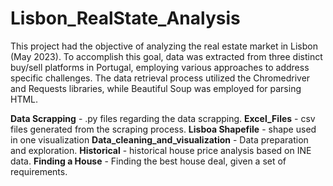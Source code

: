 # Lisbon_RealState_Analysis

This project had the objective of analyzing the real estate market in Lisbon (May 2023). 
To accomplish this goal, data was extracted from three distinct buy/sell platforms in Portugal, employing various approaches to address specific challenges. 
The data retrieval process utilized the Chromedriver and Requests libraries, while Beautiful Soup was employed for parsing HTML.
 
**Data Scrapping** - .py files regarding the data scrapping.
**Excel_Files** - csv files generated from the scraping process.
**Lisboa Shapefile** - shape used in one visualization 
**Data_cleaning_and_visualization** - Data preparation and exploration.
**Historical** - historical house price analysis based on INE data.
**Finding a House** - Finding the best house deal, given a set of requirements.



